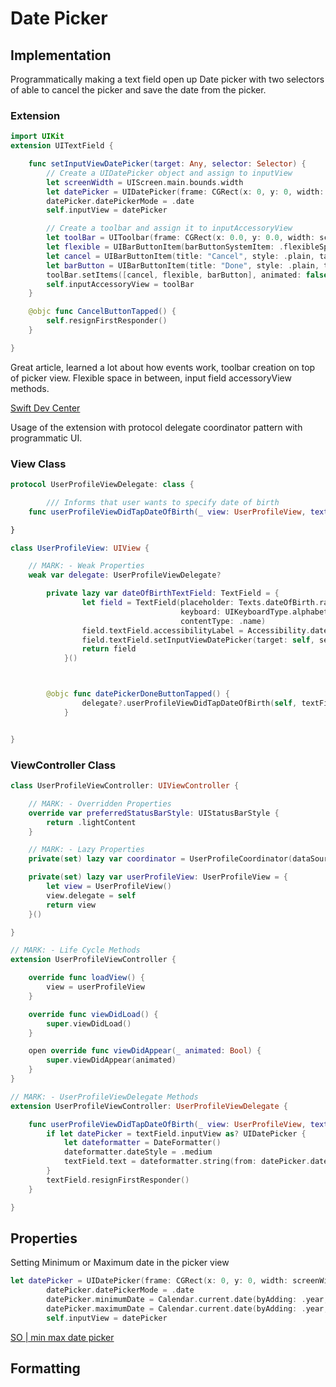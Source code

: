 # Date Picker

## Implementation

Programmatically making a text field open up Date picker with two selectors of able to cancel the picker and save the date from the picker.

### Extension

```swift
import UIKit
extension UITextField {

    func setInputViewDatePicker(target: Any, selector: Selector) {
        // Create a UIDatePicker object and assign to inputView
        let screenWidth = UIScreen.main.bounds.width
        let datePicker = UIDatePicker(frame: CGRect(x: 0, y: 0, width: screenWidth, height: 216))
        datePicker.datePickerMode = .date 
        self.inputView = datePicker 

        // Create a toolbar and assign it to inputAccessoryView
        let toolBar = UIToolbar(frame: CGRect(x: 0.0, y: 0.0, width: screenWidth, height: 44.0)) 
        let flexible = UIBarButtonItem(barButtonSystemItem: .flexibleSpace, target: nil, action: nil) 
        let cancel = UIBarButtonItem(title: "Cancel", style: .plain, target: nil, action: #selector(CancelButtonTapped))
        let barButton = UIBarButtonItem(title: "Done", style: .plain, target: target, action: selector) 
        toolBar.setItems([cancel, flexible, barButton], animated: false) 
        self.inputAccessoryView = toolBar 
    }

    @objc func CancelButtonTapped() {
        self.resignFirstResponder()
    }

}
```

Great article, learned a lot about how events work, toolbar creation on top of picker view. Flexible space in between, input field accessoryView methods.

[Swift Dev Center](https://www.swiftdevcenter.com/uidatepicker-as-input-view-to-uitextfield-swift/)

Usage of the extension with protocol delegate coordinator pattern with programmatic UI.

### View Class

```swift
protocol UserProfileViewDelegate: class { 

        /// Informs that user wants to specify date of birth
    func userProfileViewDidTapDateOfBirth(_ view: UserProfileView, textField: UITextField)

}

class UserProfileView: UIView {

    // MARK: - Weak Properties
    weak var delegate: UserProfileViewDelegate?

        private lazy var dateOfBirthTextField: TextField = {
                let field = TextField(placeholder: Texts.dateOfBirth.rawValue,
                                      keyboard: UIKeyboardType.alphabet,
                                      contentType: .name)
                field.textField.accessibilityLabel = Accessibility.dateOfBirth.rawValue.localized
                field.textField.setInputViewDatePicker(target: self, selector: #selector(datePickerDoneButtonTapped))
                return field
            }()



        @objc func datePickerDoneButtonTapped() {
                delegate?.userProfileViewDidTapDateOfBirth(self, textField: dateOfBirthTextField.textField)
            }


}
```

### ViewController Class

```swift
class UserProfileViewController: UIViewController {

    // MARK: - Overridden Properties
    override var preferredStatusBarStyle: UIStatusBarStyle {
        return .lightContent
    }

    // MARK: - Lazy Properties
    private(set) lazy var coordinator = UserProfileCoordinator(dataSource: userProfileView.content)

    private(set) lazy var userProfileView: UserProfileView = {
        let view = UserProfileView()
        view.delegate = self
        return view
    }()

}

// MARK: - Life Cycle Methods
extension UserProfileViewController {

    override func loadView() {
        view = userProfileView
    }

    override func viewDidLoad() {
        super.viewDidLoad()
    }

    open override func viewDidAppear(_ animated: Bool) {
        super.viewDidAppear(animated)
    }
}

// MARK: - UserProfileViewDelegate Methods
extension UserProfileViewController: UserProfileViewDelegate {

    func userProfileViewDidTapDateOfBirth(_ view: UserProfileView, textField: UITextField) {
        if let datePicker = textField.inputView as? UIDatePicker {
            let dateformatter = DateFormatter() 
            dateformatter.dateStyle = .medium 
            textField.text = dateformatter.string(from: datePicker.date)
        }
        textField.resignFirstResponder()
    }

}
```

## Properties

Setting Minimum or Maximum date in the picker view

```swift
let datePicker = UIDatePicker(frame: CGRect(x: 0, y: 0, width: screenWidth, height: 216))
        datePicker.datePickerMode = .date
        datePicker.minimumDate = Calendar.current.date(byAdding: .year, value: -150, to: Date())
        datePicker.maximumDate = Calendar.current.date(byAdding: .year, value: -18, to: Date())
        self.inputView = datePicker
```

[SO | min max date picker](https://stackoverflow.com/questions/10494174/minimum-and-maximum-date-in-uidatepicker)



## Formatting 